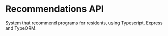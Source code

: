# Recommendations API

System that recommend programs for residents, using Typescript, Express and TypeORM.
